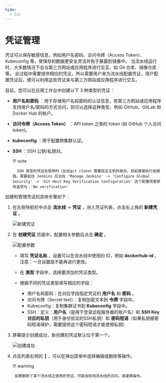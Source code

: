```yaml
---
hide:
  - toc
---
```


# 凭证管理

凭证可以保存敏感信息，例如用户名密码、访问令牌（Access Token）、Kubeconfig 等，使保存的数据更安全灵活并免于暴露到镜像中。
当流水线运行时，大多数情况下会与第三方网站或应用程序进行交互，如 Git 仓库、镜像仓库等。
此过程中需要提供相应的凭证，所以需要用户来为流水线配置凭证，用户配置凭证后，便可以利用这些凭证来与第三方网站或应用程序进行交互。

目前，您可以在应用工作台中创建以下 3 种类型的凭证：

- __用户名和密码__ ：用于存储用户名和密码的认证信息，若第三方网站或应用程序支持用户名/密码的方式访问，则可以选择这种类型，例如 GitHub、GitLab 和 Docker Hub 的帐户。

- __访问令牌（Access Token）__ ：API token 之类的 token (如 GitHub 个人访问 token)。

- __kubeconfig__ ：用于配置跨集群认证。

- __SSH__ ：SSH 公钥/私钥对。

    !!! note

        SSH 类型的凭证在使用时（比如git clone）需要验证主机的身份，目前直接执行会报错。需要前往 Jenkins 后台在 'Manage Jenkins' -> 'Configure Global Security' -> 'Git Host Key Verification Configuration' 这个配置项里修改选项为：'No verification'

创建和管理凭证的具体步骤如下：

1. 在左侧导航栏中点击 __流水线__ -> __凭证__ ，进入凭证列表，点击右上角的 __新建凭证__ 。

    ![新建凭证](https://docs.daocloud.io/daocloud-docs-images/docs/amamba/images/cred01.png)

2. 在 __创建凭证__ 页面中，配置相关参数后点击 __确定__ 。

    ![配置参数](https://docs.daocloud.io/daocloud-docs-images/docs/amamba/images/cred02.png)

    - 填写 __凭证名称__ ，设置可以在流水线中使用的 ID，例如 __dockerhub-id__ 。注意：一旦设置就不能再进行更改。
    - 在 __类型__ 字段中，选择要添加的凭证类型。
    - 根据不同的凭证类型填写相应的字段：

        - 用户名和密码：在对应字段指定凭证的 __用户名__ 和 __密码__ 。
        - 访问令牌（Secret text）：复制加密文本到 __令牌__ 字段中。
        - Kubeconfig：复制集群证书到 __Kubeconfig__ 字段中。
        - SSH：定义：__用户名__（是用于登录远程服务器的账户名）和 __SSH Key 对应的私钥__（用于身份验证的SSH私钥）和 __密码短语__（如果私钥被密码短语保护，需要提供这个密码短语才能使用私钥）

3. 屏幕提示创建成功，新创建的凭证默认位于第一个。

    ![创建成功](https://docs.daocloud.io/daocloud-docs-images/docs/amamba/images/cred03.png)

4. 点击列表右侧的 __┇__ ，可以在弹出菜单中选择编辑或删除等操作。

    !!! warning

        如果删除了某个流水线正使用的凭证，可能会影响流水线的访问，请谨慎操作。

